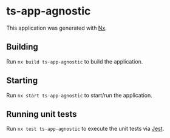 # ts-app-agnostic

This application was generated with [Nx](https://nx.dev).

## Building

Run `nx build ts-app-agnostic` to build the application.

## Starting

Run `nx start ts-app-agnostic` to start/run the application.

## Running unit tests

Run `nx test ts-app-agnostic` to execute the unit tests via [Jest](https://jestjs.io).
